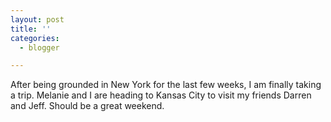 ```yaml
---
layout: post
title: ''
categories:
  - blogger

---
```


After being grounded in New York for the last few weeks, I am finally taking a trip.  Melanie and I are heading to Kansas City to visit my friends Darren and Jeff.  Should be a great weekend.
